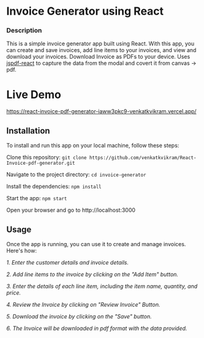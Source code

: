 # Invoice Generator using React

### Description
This is a simple invoice generator app built using React. With this app, you can create and save invoices, add line items to your invoices, and view and download your invoices.  Download Invoice as PDFs to your device. Uses [jspdf-react](https://www.npmjs.com/package/jspdf-react) to capture the data from the modal and covert it from canvas -> pdf.


# Live Demo 
https://react-invoice-pdf-generator-iaww3pkc9-venkatkvikram.vercel.app/


## Installation

To install and run this app on your local machine, follow these steps:

Clone this repository: `git clone https://github.com/venkatkvikram/React-Invoice-pdf-generator.git`


Navigate to the project directory:  `cd invoice-generator`


Install the dependencies: `npm install`

Start the app: `npm start`

Open your browser and go to http://localhost:3000

## Usage

Once the app is running, you can use it to create and manage invoices. Here's how:


*1. Enter the customer details and invoice details.*

*2. Add line items to the invoice by clicking on the "Add Item" button.*

*3. Enter the details of each line item, including the item name, quantity, and price.*

*4. Review the Invoice by clicking on "Review Invoice" Button.*

*5. Download the invoice by clicking on the "Save" button.*

*6. The Invoice will be downloaded in pdf format with the data provided.*
